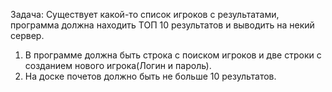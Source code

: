 Задача: 
Существует какой-то список игроков с результатами, программа должна находить ТОП 10 результатов и выводить на некий сервер.
1) В программе должна быть строка с поиском игроков и две строки с созданием нового игрока(Логин и пароль).
2) На доске почетов должно быть не больше 10 результатов.